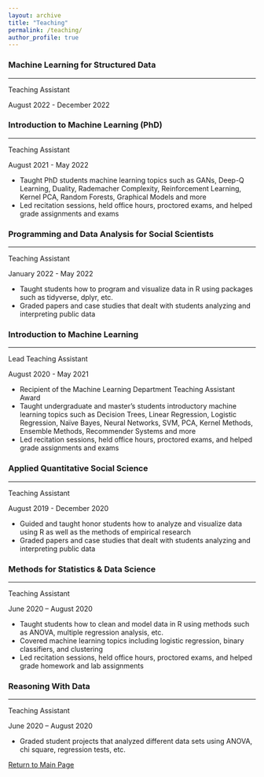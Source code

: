 ```yaml
---
layout: archive
title: "Teaching"
permalink: /teaching/
author_profile: true
---
```

### Machine Learning for Structured Data
------
Teaching Assistant

August 2022 - December 2022

### Introduction to Machine Learning (PhD)
------
Teaching Assistant

August 2021 - May 2022
  * Taught PhD students machine learning topics such as GANs, Deep-Q Learning, Duality, Rademacher Complexity, Reinforcement Learning, Kernel PCA, Random Forests, Graphical Models and more
  * Led recitation sessions, held office hours, proctored exams, and helped grade assignments and exams

### Programming and Data Analysis for Social Scientists
------
Teaching Assistant

January 2022 - May 2022
  * Taught students how to program and visualize data in R using packages such as tidyverse, dplyr, etc.
  * Graded papers and case studies that dealt with students analyzing and interpreting public data

### Introduction to Machine Learning
------
Lead Teaching Assistant

August 2020 - May 2021
  * Recipient of the Machine Learning Department Teaching Assistant Award
  * Taught undergraduate and master’s students introductory machine learning topics such as Decision Trees, Linear Regression, Logistic Regression, Naïve Bayes, Neural Networks, SVM, PCA, Kernel Methods, Ensemble Methods, Recommender Systems and more
  * Led recitation sessions, held office hours, proctored exams, and helped grade assignments and exams

### Applied Quantitative Social Science
------
Teaching Assistant

August 2019 - December 2020
  * Guided and taught honor students how to analyze and visualize data using R as well as the methods of empirical research 
  * Graded papers and case studies that dealt with students analyzing and interpreting public data

### Methods for Statistics & Data Science
------
Teaching Assistant

June 2020 – August 2020
  * Taught students how to clean and model data in R using methods such as ANOVA, multiple regression analysis, etc.
  * Covered machine learning topics including logistic regression, binary classifiers, and clustering
  * Led recitation sessions, held office hours, proctored exams, and helped grade homework and lab assignments

### Reasoning With Data
------
Teaching Assistant

June 2020 – August 2020
  * Graded student projects that analyzed different data sets using ANOVA, chi square, regression tests, etc.


[Return to Main Page](https://liangeric.github.io)
